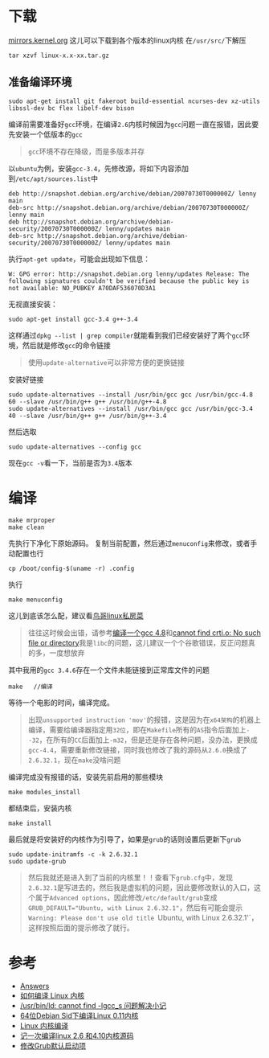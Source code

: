 # 下载
[mirrors.kernel.org](https://mirrors.edge.kernel.org/pub/linux/kernel/)
这儿可以下载到各个版本的linux内核
在`/usr/src/`下解压
```
tar xzvf linux-x.x-xx.tar.gz
```

## 准备编译环境
```
sudo apt-get install git fakeroot build-essential ncurses-dev xz-utils libssl-dev bc flex libelf-dev bison
```

编译前需要准备好`gcc`环境，在编译`2.6`内核时候因为`gcc`问题一直在报错，因此要先安装一个低版本的`gcc`
> `gcc`环境不存在降级，而是多版本并存

以`ubuntu`为例，安装`gcc-3.4`，先修改源，将如下内容添加到`/etc/apt/sources.list`中
```
deb http://snapshot.debian.org/archive/debian/20070730T000000Z/ lenny main
deb-src http://snapshot.debian.org/archive/debian/20070730T000000Z/ lenny main
deb http://snapshot.debian.org/archive/debian-security/20070730T000000Z/ lenny/updates main
deb-src http://snapshot.debian.org/archive/debian-security/20070730T000000Z/ lenny/updates main
```
执行`apt-get update`，可能会出现如下信息：
```
W: GPG error: http://snapshot.debian.org lenny/updates Release: The following signatures couldn't be verified because the public key is not available: NO_PUBKEY A70DAF536070D3A1
```
无视直接安装：
```
sudo apt-get install gcc-3.4 g++-3.4
```
这样通过`dpkg --list | grep compiler`就能看到我们已经安装好了两个`gcc`环境，然后就是修改`gcc`的命令链接
> 使用`update-alternative`可以非常方便的更换链接

安装好链接
```
sudo update-alternatives --install /usr/bin/gcc gcc /usr/bin/gcc-4.8 60 --slave /usr/bin/g++ g++ /usr/bin/g++-4.8
sudo update-alternatives --install /usr/bin/gcc gcc /usr/bin/gcc-3.4 40 --slave /usr/bin/g++ g++ /usr/bin/g++-3.4
```
然后选取
```
sudo update-alternatives --config gcc
```
现在`gcc -v`看一下，当前是否为`3.4`版本

# 编译
```
make mrproper
make clean
```
先执行下净化下原始源码。
复制当前配置，然后通过`menuconfig`来修改，或者手动配置也行
```
cp /boot/config-$(uname -r) .config
```
执行
```
make menuconfig 
```
这儿到底该怎么配，建议看[鸟哥linux私房菜](https://doc.plob.org/vbird_linux/linux/linux_basic/0540kernel.htm)

> 往往这时候会出错，请参考[编译一个gcc 4.8](https://blog.argcv.com/articles/2946.c)和[cannot find crti.o: No such file or directory](
https://askubuntu.com/questions/251978/cannot-find-crti-o-no-such-file-or-directory)我是`libc`的问题，这儿建议一个个谷歌错误，反正问题真的多，一度想放弃

其中我用的`gcc 3.4.6`存在一个文件未能链接到正常库文件的问题
```
make   //编译
```
等待一个电影的时间，编译完成。
> 出现`unsupported instruction 'mov'`的报错，这是因为在`x64架构`的机器上编译，需要给编译器指定用`32位`，即在`Makefile`所有的`AS`指令后面加上`--32`，在所有的`CC`后面加上`-m32`，但是还是存在各种问题，没办法，更换成`gcc-4.4`，需要重新修改链接，同时我也修改了我的源码从`2.6.0`换成了`2.6.32.1`，现在`make`没啥问题

编译完成没有报错的话，安装先前启用的那些模块
```
make modules_install
```
都结束后，安装内核
```
make install
```
最后就是将安装好的内核作为引导了，如果是`grub`的话则设置后更新下`grub`
```
sudo update-initramfs -c -k 2.6.32.1
sudo update-grub
```
> 然后我就还是进入到了当前的内核里！！查看下`grub.cfg`中，发现`2.6.32.1`是写进去的，然后我是虚拟机的问题，因此要修改默认的入口，这个属于`Advanced options`，因此修改`/etc/default/grub`变成`GRUB_DEFAULT="Ubuntu, with Linux 2.6.32.1"`，然后有可能会提示`Warning: Please don't use old title `Ubuntu, with Linux 2.6.32.1'`，这样按照后面的提示修改了就行。

# 参考
* [Answers](https://askubuntu.com/questions/923337/installing-an-older-gcc-version3-4-3-on-ubuntu-14-04-currently-4-8-installed)
* [如何编译 Linux 内核](https://linux.cn/article-9665-1.html)
* [/usr/bin/ld: cannot find -lgcc_s 问题解决小记](https://www.cnblogs.com/cassvin/archive/2011/07/24/Linux_Qtopia_firstBlogOncnblogs.html)
* [64位Debian Sid下编译Linux 0.11内核](https://www.zybuluo.com/qqiseeu/note/1255)
* [Linux 内核编译](https://jin-yang.github.io/post/kernel-compile.html)
* [记一次编译linux 2.6 和4.10内核源码](https://blog.csdn.net/think_ycx/article/details/80775415)
* [修改Grub默认启动项](https://forum.ubuntu.org.cn/viewtopic.php?f=139&t=486436)